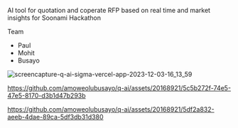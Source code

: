 AI tool for quotation and coperate RFP based on real time and market insights for Soonami Hackathon

Team

- Paul
- Mohit
- Busayo

![screencapture-q-ai-sigma-vercel-app-2023-12-03-16_13_59](https://github.com/amoweolubusayo/q-ai/assets/20168921/1d538065-21e8-424e-99ec-cc9e02cbf64a)


https://github.com/amoweolubusayo/q-ai/assets/20168921/5c5b272f-74e5-47e5-8170-d3b1d47b293b



https://github.com/amoweolubusayo/q-ai/assets/20168921/5df2a832-aeeb-4dae-89ca-5df3db31d380


